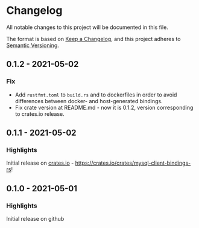 # Changelog

All notable changes to this project will be documented in this file.

The format is based on [Keep a Changelog](https://keepachangelog.com/en/1.0.0/),
and this project adheres to [Semantic Versioning](https://semver.org/spec/v2.0.0.html).

## 0.1.2 - 2021-05-02
### Fix
- Add `rustfmt.toml` to `build.rs` and to dockerfiles 
  in order to avoid differences between docker- and host-generated bindings.
- Fix crate version at README.md - now it is 0.1.2, version corresponding to crates.io release.

## 0.1.1 - 2021-05-02
### Highlights
Initial release on [crates.io](crates.io) - https://crates.io/crates/mysql-client-bindings-rs!

## 0.1.0 - 2021-05-01
### Highlights
Initial release on github